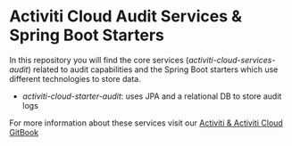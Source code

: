 # Activiti Cloud Audit Services & Spring Boot Starters

In this repository you will find the core services (*activiti-cloud-services-audit*) related to audit capabilities and the Spring Boot starters which use different technologies to store data.
- *activiti-cloud-starter-audit*: uses JPA and a relational DB to store audit logs

For more information about these services visit our [Activiti & Activiti Cloud GitBook](https://activiti.gitbook.io/activiti-7-developers-guide/components/activiti-cloud-application/audit-service)
